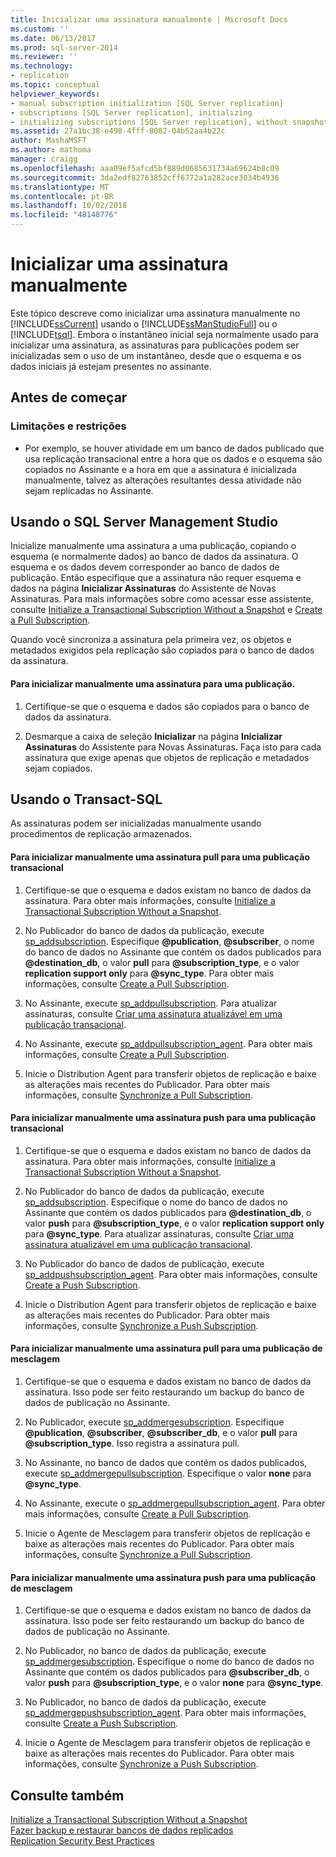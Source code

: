```yaml
---
title: Inicializar uma assinatura manualmente | Microsoft Docs
ms.custom: ''
ms.date: 06/13/2017
ms.prod: sql-server-2014
ms.reviewer: ''
ms.technology:
- replication
ms.topic: conceptual
helpviewer_keywords:
- manual subscription initialization [SQL Server replication]
- subscriptions [SQL Server replication], initializing
- initializing subscriptions [SQL Server replication], without snapshots
ms.assetid: 27a1bc38-e498-4fff-8082-04b52aa4b22c
author: MashaMSFT
ms.author: mathoma
manager: craigg
ms.openlocfilehash: aaa09ef5afcd5bf889d0685631734a69624b8c09
ms.sourcegitcommit: 3da2edf82763852cff6772a1a282ace3034b4936
ms.translationtype: MT
ms.contentlocale: pt-BR
ms.lasthandoff: 10/02/2018
ms.locfileid: "48148776"
---
```

# <a name="initialize-a-subscription-manually"></a>Inicializar uma assinatura manualmente
  Este tópico descreve como inicializar uma assinatura manualmente no [!INCLUDE[ssCurrent](../../includes/sscurrent-md.md)] usando o [!INCLUDE[ssManStudioFull](../../includes/ssmanstudiofull-md.md)] ou o [!INCLUDE[tsql](../../includes/tsql-md.md)]. Embora o instantâneo inicial seja normalmente usado para inicializar uma assinatura, as assinaturas para publicações podem ser inicializadas sem o uso de um instantâneo, desde que o esquema e os dados iniciais já estejam presentes no assinante.  
  
##  <a name="BeforeYouBegin"></a> Antes de começar  
  
###  <a name="Restrictions"></a> Limitações e restrições  
  
-   Por exemplo, se houver atividade em um banco de dados publicado que usa replicação transacional entre a hora que os dados e o esquema são copiados no Assinante e a hora em que a assinatura é inicializada manualmente, talvez as alterações resultantes dessa atividade não sejam replicadas no Assinante.  
  
##  <a name="SSMSProcedure"></a> Usando o SQL Server Management Studio  
 Inicialize manualmente uma assinatura a uma publicação, copiando o esquema (e normalmente dados) ao banco de dados da assinatura. O esquema e os dados devem corresponder ao banco de dados de publicação. Então especifique que a assinatura não requer esquema e dados na página **Inicializar Assinaturas** do Assistente de Novas Assinaturas. Para mais informações sobre como acessar esse assistente, consulte [Initialize a Transactional Subscription Without a Snapshot](initialize-a-transactional-subscription-without-a-snapshot.md) e [Create a Pull Subscription](create-a-pull-subscription.md).  
  
 Quando você sincroniza a assinatura pela primeira vez, os objetos e metadados exigidos pela replicação são copiados para o banco de dados da assinatura.  
  
#### <a name="to-initialize-a-subscription-to-a-publication-manually"></a>Para inicializar manualmente uma assinatura para uma publicação.  
  
1.  Certifique-se que o esquema e dados são copiados para o banco de dados da assinatura.  
  
2.  Desmarque a caixa de seleção **Inicializar** na página **Inicializar Assinaturas** do Assistente para Novas Assinaturas. Faça isto para cada assinatura que exige apenas que objetos de replicação e metadados sejam copiados.  
  
##  <a name="TsqlProcedure"></a> Usando o Transact-SQL  
 As assinaturas podem ser inicializadas manualmente usando procedimentos de replicação armazenados.  
  
#### <a name="to-manually-initialize-a-pull-subscription-to-a-transactional-publication"></a>Para inicializar manualmente uma assinatura pull para uma publicação transacional  
  
1.  Certifique-se que o esquema e dados existam no banco de dados da assinatura. Para obter mais informações, consulte [Initialize a Transactional Subscription Without a Snapshot](initialize-a-transactional-subscription-without-a-snapshot.md).  
  
2.  No Publicador do banco de dados da publicação, execute [sp_addsubscription](/sql/relational-databases/system-stored-procedures/sp-addsubscription-transact-sql). Especifique **@publication**, **@subscriber**, o nome do banco de dados no Assinante que contém os dados publicados para **@destination_db**, o valor **pull** para **@subscription_type**, e o valor **replication support only** para **@sync_type**. Para obter mais informações, consulte [Create a Pull Subscription](create-a-pull-subscription.md).  
  
3.  No Assinante, execute [sp_addpullsubscription](/sql/relational-databases/system-stored-procedures/sp-addpullsubscription-transact-sql). Para atualizar assinaturas, consulte [Criar uma assinatura atualizável em uma publicação transacional](publish/create-an-updatable-subscription-to-a-transactional-publication.md).  
  
4.  No Assinante, execute [sp_addpullsubscription_agent](/sql/relational-databases/system-stored-procedures/sp-addpullsubscription-agent-transact-sql). Para obter mais informações, consulte [Create a Pull Subscription](create-a-pull-subscription.md).  
  
5.  Inicie o Distribution Agent para transferir objetos de replicação e baixe as alterações mais recentes do Publicador. Para obter mais informações, consulte [Synchronize a Pull Subscription](synchronize-a-pull-subscription.md).  
  
#### <a name="to-manually-initialize-a-push-subscription-to-a-transactional-publication"></a>Para inicializar manualmente uma assinatura push para uma publicação transacional  
  
1.  Certifique-se que o esquema e dados existam no banco de dados da assinatura. Para obter mais informações, consulte [Initialize a Transactional Subscription Without a Snapshot](initialize-a-transactional-subscription-without-a-snapshot.md).  
  
2.  No Publicador do banco de dados da publicação, execute [sp_addsubscription](/sql/relational-databases/system-stored-procedures/sp-addsubscription-transact-sql). Especifique o nome do banco de dados no Assinante que contém os dados publicados para **@destination_db**, o valor **push** para **@subscription_type**, e o valor **replication support only** para **@sync_type**. Para atualizar assinaturas, consulte [Criar uma assinatura atualizável em uma publicação transacional](publish/create-an-updatable-subscription-to-a-transactional-publication.md).  
  
3.  No Publicador do banco de dados de publicação, execute [sp_addpushsubscription_agent](/sql/relational-databases/system-stored-procedures/sp-addpullsubscription-agent-transact-sql). Para obter mais informações, consulte [Create a Push Subscription](create-a-push-subscription.md).  
  
4.  Inicie o Distribution Agent para transferir objetos de replicação e baixe as alterações mais recentes do Publicador. Para obter mais informações, consulte [Synchronize a Push Subscription](synchronize-a-push-subscription.md).  
  
#### <a name="to-manually-initialize-a-pull-subscription-to-a-merge-publication"></a>Para inicializar manualmente uma assinatura pull para uma publicação de mesclagem  
  
1.  Certifique-se que o esquema e dados existam no banco de dados da assinatura. Isso pode ser feito restaurando um backup do banco de dados de publicação no Assinante.  
  
2.  No Publicador, execute [sp_addmergesubscription](/sql/relational-databases/system-stored-procedures/sp-addmergesubscription-transact-sql). Especifique **@publication**, **@subscriber**, **@subscriber_db**, e o valor **pull** para **@subscription_type**. Isso registra a assinatura pull.  
  
3.  No Assinante, no banco de dados que contém os dados publicados, execute [sp_addmergepullsubscription](/sql/relational-databases/system-stored-procedures/sp-addmergepullsubscription-transact-sql). Especifique o valor **none** para **@sync_type**.  
  
4.  No Assinante, execute o [sp_addmergepullsubscription_agent](/sql/relational-databases/system-stored-procedures/sp-addmergepullsubscription-agent-transact-sql). Para obter mais informações, consulte [Create a Pull Subscription](create-a-pull-subscription.md).  
  
5.  Inicie o Agente de Mesclagem para transferir objetos de replicação e baixe as alterações mais recentes do Publicador. Para obter mais informações, consulte [Synchronize a Pull Subscription](synchronize-a-pull-subscription.md).  
  
#### <a name="to-manually-initialize-a-push-subscription-to-a-merge-publication"></a>Para inicializar manualmente uma assinatura push para uma publicação de mesclagem  
  
1.  Certifique-se que o esquema e dados existam no banco de dados da assinatura. Isso pode ser feito restaurando um backup do banco de dados de publicação no Assinante.  
  
2.  No Publicador, no banco de dados da publicação, execute [sp_addmergesubscription](/sql/relational-databases/system-stored-procedures/sp-addmergesubscription-transact-sql). Especifique o nome do banco de dados no Assinante que contém os dados publicados para **@subscriber_db**, o valor **push** para **@subscription_type**, e o valor **none** para **@sync_type**.  
  
3.  No Publicador, no banco de dados da publicação, execute [sp_addmergepushsubscription_agent](/sql/relational-databases/system-stored-procedures/sp-addmergepushsubscription-agent-transact-sql). Para obter mais informações, consulte [Create a Push Subscription](create-a-push-subscription.md).  
  
4.  Inicie o Agente de Mesclagem para transferir objetos de replicação e baixe as alterações mais recentes do Publicador. Para obter mais informações, consulte [Synchronize a Push Subscription](synchronize-a-push-subscription.md).  
  
## <a name="see-also"></a>Consulte também  
 [Initialize a Transactional Subscription Without a Snapshot](initialize-a-transactional-subscription-without-a-snapshot.md)   
 [Fazer backup e restaurar bancos de dados replicados](administration/back-up-and-restore-replicated-databases.md)   
 [Replication Security Best Practices](security/replication-security-best-practices.md)  
  
  
